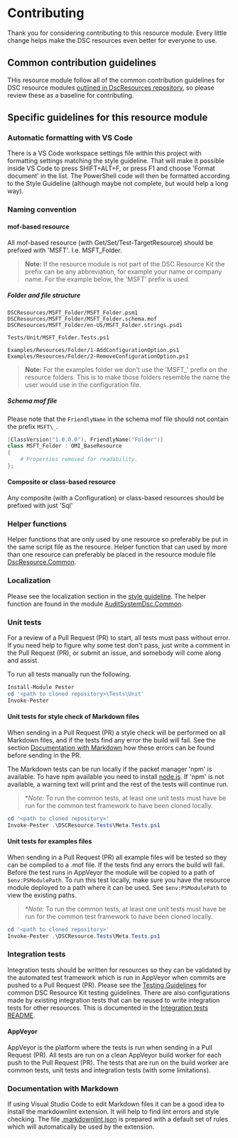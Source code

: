 # Contributing

Thank you for considering contributing to this resource module. Every little
change helps make the DSC resources even better for everyone to use.

## Common contribution guidelines

THis resource module follow all of the common contribution guidelines for
DSC resource modules [outlined in DscResources repository](https://github.com/PowerShell/DscResources/blob/master/CONTRIBUTING.md),
so please review these as a baseline for contributing.

## Specific guidelines for this resource module

### Automatic formatting with VS Code

There is a VS Code workspace settings file within this project with formatting
settings matching the style guideline. That will make it possible inside VS Code
to press SHIFT+ALT+F, or press F1 and choose 'Format document' in the list. The
PowerShell code will then be formatted according to the Style Guideline
(although maybe not complete, but would help a long way).

### Naming convention

#### mof-based resource

All mof-based resource (with Get/Set/Test-TargetResource) should be prefixed
with 'MSFT'. I.e. MSFT\_Folder.

>**Note:** If the resource module is not part of the DSC Resource Kit the
>prefix can be any abbreviation, for example your name or company name.
>For the example below, the 'MSFT' prefix is used.

##### Folder and file structure

```Text
DSCResources/MSFT_Folder/MSFT_Folder.psm1
DSCResources/MSFT_Folder/MSFT_Folder.schema.mof
DSCResources/MSFT_Folder/en-US/MSFT_Folder.strings.psd1

Tests/Unit/MSFT_Folder.Tests.ps1

Examples/Resources/Folder/1-AddConfigurationOption.ps1
Examples/Resources/Folder/2-RemoveConfigurationOption.ps1
```

>**Note:** For the examples folder we don't use the 'MSFT\_' prefix on the
>resource folders. This is to make those folders resemble the name the user
>would use in the configuration file.

##### Schema mof file

Please note that the `FriendlyName` in the schema mof file should not
contain the prefix `MSFT\_`.

```powershell
[ClassVersion("1.0.0.0"), FriendlyName("Folder")]
class MSFT_Folder : OMI_BaseResource
{
    # Properties removed for readability.
};
```

#### Composite or class-based resource

Any composite (with a Configuration) or class-based resources should be
prefixed with just 'Sql'

### Helper functions

Helper functions that are only used by one resource
so preferably be put in the same script file as the resource.
Helper function that can used by more than one resource can preferably
be placed in the resource module file [DscResource.Common](/Modules/AuditSystemDsc.Common/AuditSystemDsc.Common.psm1).

### Localization

Please see the localization section in the [style guideline](https://github.com/PowerShell/DscResources/blob/master/StyleGuidelines.md#localization).
The helper function are found in the module [AuditSystemDsc.Common](/Modules/AuditSystemDsc.Common/AuditSystemDsc.Common.psm1).

### Unit tests

For a review of a Pull Request (PR) to start, all tests must pass without error.
If you need help to figure why some test don't pass, just write a comment in the
Pull Request (PR), or submit an issue, and somebody will come along and assist.

To run all tests manually run the following.

```powershell
Install-Module Pester
cd '<path to cloned repository>\Tests\Unit'
Invoke-Pester
```

#### Unit tests for style check of Markdown files

When sending in a Pull Request (PR) a style check will be performed on all Markdown
files, and if the tests find any error the build will fail.
See the section [Documentation with Markdown](#documentation-with-markdown) how
these errors can be found before sending in the PR.

The Markdown tests can be run locally if the packet manager 'npm' is available.
To have npm available you need to install [node.js](https://nodejs.org/en/download/).
If 'npm' is not available, a warning text will print and the rest of the tests
will continue run.

>**Note:* To run the common tests, at least one unit tests must have be run for
>the common test framework to have been cloned locally.

```powershell
cd '<path to cloned repository>'
Invoke-Pester .\DSCResource.Tests\Meta.Tests.ps1
```

#### Unit tests for examples files

When sending in a Pull Request (PR) all example files will be tested so they can
be compiled to a .mof file. If the tests find any errors the build will fail.
Before the test runs in AppVeyor the module will be copied to a path of
`$env:PSModulePath`.
To run this test locally, make sure you have the resource module
deployed to a path where it can be used.
See `$env:PSModulePath` to view the existing paths.

>**Note:* To run the common tests, at least one unit tests must have be run for
>the common test framework to have been cloned locally.

```powershell
cd '<path to cloned repository>'
Invoke-Pester .\DSCResource.Tests\Meta.Tests.ps1
```

### Integration tests

Integration tests should be written for resources so they can be validated by
the automated test framework which is run in AppVeyor when commits are pushed
to a Pull Request (PR).
Please see the [Testing Guidelines](https://github.com/PowerShell/DscResources/blob/master/TestsGuidelines.md)
for common DSC Resource Kit testing guidelines.
There are also configurations made by existing integration tests that can be reused
to write integration tests for other resources. This is documented in the
[Integration tests README](/Tests/Integration/README.md).

#### AppVeyor

AppVeyor is the platform where the tests is run when sending in a Pull Request (PR).
All tests are run on a clean AppVeyor build worker for each push to the Pull
Request (PR).
The tests that are run on the build worker are common tests, unit tests and
integration tests (with some limitations).

### Documentation with Markdown

If using Visual Studio Code to edit Markdown files it can be a good idea to install
the markdownlint extension. It will help to find lint errors and style checking.
The file [.markdownlint.json](/.markdownlint.json) is prepared with a default set
of rules which will automatically be used by the extension.
